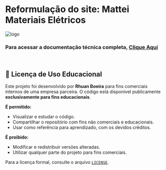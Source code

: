 <h1> Reformulação do site: Mattei Materiais Elétricos </h1> <img src="[[site-mattei-main/img/logo-mattei-br500.png](https://github.com/rhuanboeira/site-mattei-main/blob/2680e3c77e3f048c7a73cb6598def4d201614f9a/img/logo-mattei-br500.png)](https://github.com/rhuanboeira/site-mattei-main/blob/44748491ea58ca5426bb964e94d9b168e3976bad/img/logo-mattei-br500-readme.png)" alt="logo">
<h3>Para acessar a <strong>documentação técnica completa</strong>, <a href="https://github.com/rhuanboeira/site-mattei-main/blob/b6cb8a96e2077246d86404e07dcc4b1053203b3e/Projeto-Mattei.pdf"> Clique Aqui</a></h2>
<br>
<h2> 📘 Licença de Uso Educacional </h2>

Este projeto foi desenvolvido por **Rhuan Boeira** para fins comerciais internos de uma empresa parceira. O código está disponível publicamente **exclusivamente para fins educacionais**.

**É permitido:**
- Visualizar e estudar o código.
- Compartilhar o repositório com fins não comerciais e educacionais.
- Usar como referência para aprendizado, com os devidos créditos.

**É proibido:**
- Modificar e redistribuir versões alteradas.
- Utilizar qualquer parte do projeto para fins comerciais.

Para a licença formal, consulte o arquivo [`LICENSE`](./LICENSE).

